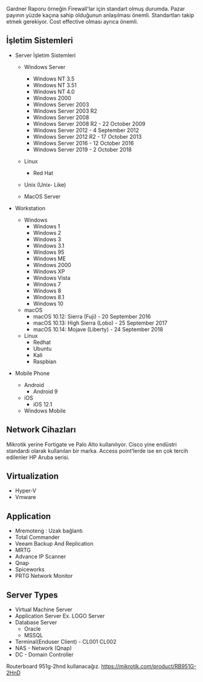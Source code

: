 
Gardner Raporu örneğin Firewall'lar için standart olmuş durumda.
Pazar payının yüzde kaçına sahip olduğunun anlaşılması önemli.
Standartları takip etmek gerekiyor. Cost effective olması ayrıca önemli.


## İşletim Sistemleri
* Server İşletim Sistemleri
    * Windows Server
        * Windows NT 3.5
        * Windows NT 3.51
        * Windows NT 4.0
        * Windows 2000
        * Windows Server 2003
        * Windows Server 2003 R2
        * Windows Server 2008
        * Windows Server 2008 R2 - 22 October 2009
        * Windows Server 2012 - 4 September 2012
        * Windows Server 2012 R2 - 17 October 2013
        * Windows Server 2016 - 12 October 2016
        * Windows Server 2019 - 2 October 2018
     * Linux
        * Red Hat
        
     * Unix (Unix- Like)
     * MacOS Server
     
* Workstation
    * Windows
        * Windows 1
        * Windows 2
        * Windows 3
        * Windows 3.1
        * Windows 95
        * Windows ME
        * Windows 2000
        * Windows XP
        * Windows Vista
        * Windows 7
        * Windows 8
        * Windows 8.1
        * Windows 10
    * macOS
         * macOS 10.12: Sierra (Fuji) - 20 September 2016
         * macOS 10.13: High Sierra (Lobo) - 25 September 2017
         * macOS 10.14: Mojave (Liberty) - 24 September 2018
    * Linux
        * Redhat
        * Ubuntu
        * Kali
        * Raspbian
* Mobile Phone
    * Android
        * Android 9 
    * iOS
        * iOS 12.1
    * Windows Mobile

## Network Cihazları

Mikrotik yerine Fortigate ve Palo Alto kullanılıyor. 
Cisco yine endüstri standardı olarak kullanılan bir marka. 
Access point’lerde ise en çok tercih edilenler HP Aruba serisi. 

## Virtualization

* Hyper-V
* Vmware

## Application

* Mremoteng : Uzak bağlantı
* Total Commander
* Veeam Backup And Replication
* MRTG
* Advance IP Scanner
* Qnap
* Spiceworks
* PRTG Network Monitor

## Server Types
* Virtual Machine Server
* Application Server Ex. LOGO Server
* Database Server
   * Oracle
   * MSSQL
* Terminal(Enduser Client) - CL001 CL002
* NAS - Network (Qnap)
* DC - Domain Controller


 
Routerboard 951g-2hnd kullanacağız. https://mikrotik.com/product/RB951G-2HnD
 

